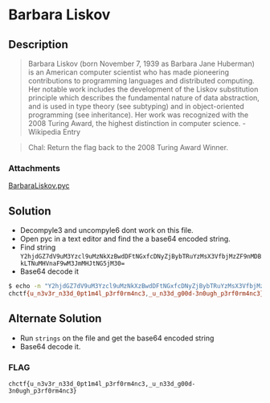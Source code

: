 # Barbara Liskov

## Description
> Barbara Liskov (born November 7, 1939 as Barbara Jane Huberman) is an American computer scientist who has made pioneering contributions to programming languages and distributed computing. Her notable work includes the development of the Liskov substitution principle which describes the fundamental nature of data abstraction, and is used in type theory (see subtyping) and in object-oriented programming (see inheritance). Her work was recognized with the 2008 Turing Award, the highest distinction in computer science. - Wikipedia Entry

> Chal: Return the flag back to the 2008 Turing Award Winner.

### Attachments
[BarbaraLiskov.pyc](./BarbaraLiskov.pyc)

## Solution
* Decompyle3 and uncompyle6 dont work on this file.
* Open pyc in a text editor and find the a base64 encoded string.
* Find string `Y2hjdGZ7dV9uM3Yzcl9uMzNkXzBwdDFtNGxfcDNyZjBybTRuYzMsX3VfbjMzZF9nMDBkLTNuMHVnaF9wM3JmMHJtNG5jM30=`
* Base64 decode it
```zsh 
$ echo -n "Y2hjdGZ7dV9uM3Yzcl9uMzNkXzBwdDFtNGxfcDNyZjBybTRuYzMsX3VfbjMzZF9nMDBkLTNuMHVnaF9wM3JmMHJtNG5jM30=" | base64 -d
chctf{u_n3v3r_n33d_0pt1m4l_p3rf0rm4nc3,_u_n33d_g00d-3n0ugh_p3rf0rm4nc3}
```

## Alternate Solution
* Run `strings` on the file and get the base64 encoded string
* Base64 decode it.

### FLAG
```
chctf{u_n3v3r_n33d_0pt1m4l_p3rf0rm4nc3,_u_n33d_g00d-3n0ugh_p3rf0rm4nc3}
```